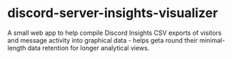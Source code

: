 # discord-server-insights-visualizer
A small web app to help compile Discord Insights CSV exports of visitors and message activity into graphical data - helps geta round their minimal-length data retention for longer analytical views.
